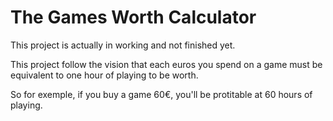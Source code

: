 # The Games Worth Calculator

This project is actually in working and not finished yet.

This project follow the vision that each euros you spend on a game must be equivalent to one hour of playing to be worth. 

So for exemple, if you buy a game 60€, you'll be protitable at 60 hours of playing.